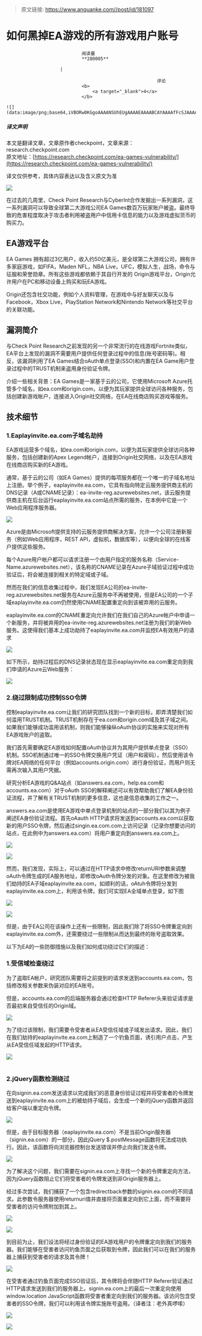 > 原文链接: https://www.anquanke.com//post/id/181097 


# 如何黑掉EA游戏的所有游戏用户账号


                                阅读量   
                                **280005**
                            
                        |
                        
                                                            评论
                                <b>
                                    <a target="_blank">4</a>
                                </b>
                                                                                                                                    ![](data:image/png;base64,iVBORw0KGgoAAAANSUhEUgAAAAEAAAABCAYAAAAfFcSJAAAAAXNSR0IArs4c6QAAAARnQU1BAACxjwv8YQUAAAAJcEhZcwAADsQAAA7EAZUrDhsAAAANSURBVBhXYzh8+PB/AAffA0nNPuCLAAAAAElFTkSuQmCC)
                                                                                            



##### 译文声明

本文是翻译文章，文章原作者checkpoint，文章来源：research.checkpoint.com
                                <br>原文地址：[https://research.checkpoint.com/ea-games-vulnerability/](https://research.checkpoint.com/ea-games-vulnerability/)

译文仅供参考，具体内容表达以及含义原文为准

[![](https://p1.ssl.qhimg.com/t0120812647b3ebc33e.jpg)](https://p1.ssl.qhimg.com/t0120812647b3ebc33e.jpg)



在过去的几周里，Check Point Research与Cyber​​Int合作发掘出一系列漏洞，这一系列漏洞可以导致全球第二大游戏公司EA Games数百万玩家账户被盗。最终导致的危害程度取决于攻击者利用被盗用户中信用卡信息的能力以及游戏虚拟货币的购买力。



## EA游戏平台

EA Games 拥有超过3亿用户，收入约50亿美元，是全球第二大游戏公司，拥有许多家庭游戏，如FIFA，Maden NFL，NBA Live，UFC，模拟人生，战场，命令与征服和荣誉勋章。所有这些游戏都依赖于其自行开发的 Origin游戏平台，Origin允许用户在PC和移动设备上购买和玩EA游戏。

Origin还包含社交功能，例如个人资料管理，在游戏中与好友聊天以及与Facebook，Xbox Live，PlayStation Network和Nintendo Network等社交平台的关联功能。



## 漏洞简介

与Check Point Research之前发现的另一个非常流行的在线游戏Fortnite类似，EA平台上发现的漏洞不需要用户提供任何登录过程中的信息(账号密码等)。相反，该漏洞利用了EA Games结合oAuth单点登录(SSO)和内置在EA Game用户登录过程中的TRUST机制来盗用身份验证令牌。

介绍一些相关背景：EA Games是一家基于云的公司，它使用Microsoft Azure托管多个域名，如ea.com和origin.com，以便为其玩家提供全球访问各种服务，包括创建新游戏帐户，连接进入Origin社交网络，在EA在线商店购买游戏等服务。



## 技术细节

### <a class="reference-link" name="1.Eaplayinvite.ea.com%E5%AD%90%E5%9F%9F%E5%90%8D%E5%8A%AB%E6%8C%81"></a>1.Eaplayinvite.ea.com子域名劫持

EA游戏运营多个域名，如ea.com和origin.com，以便为其玩家提供全球访问各种服务，包括创建新的Apex Legend帐户，连接到Origin社交网络，以及在EA游戏在线商店购买新的EA游戏。

通常，基于云的公司（如EA Games）提供的每项服务都在一个唯一的子域名地址上注册。举个例子，eaplayinvite.ea.com，它具有指向特定云服务提供商主机的DNS记录（A或CNAME记录）：ea-invite-reg.azurewebsites.net，该云服务提供商主机在后台运行eaplayinvite.ea.com站点所需的服务，在本例中它是一个Web应用程序服务器。

[![](https://p2.ssl.qhimg.com/t01830f644d282bd7f9.png)](https://p2.ssl.qhimg.com/t01830f644d282bd7f9.png)

Azure是由Microsoft提供支持的云服务提供商解决方案，允许一个公司注册新服务（例如Web应用程序，REST API，虚拟机，数据库等），以便向全球的在线客户提供这些服务。

每个Azure用户帐户都可以请求注册一个由用户指定的服务名称（Service-Name.azurewebsites.net），该名称的CNAME记录在Azure子域验证过程中成功验证后，将会被连接到相关的特定域或子域。

然而在我们的信息收集过程中，我们发现EA公司的ea-invite-reg.azurewebsites.net服务在Azure云服务中不再被使用，但是EA公司的一个子域eaplayinvite.ea.com仍然使用CNAME配置重定向到该被弃用的云服务。

eaplayinvite.ea.com的CNAME重定向允许我们在我们自己的Azure帐户中申请一个新服务，并将被弃用的ea-invite-reg.azurewebsites.net注册为我们的新Web服务。这使得我们基本上成功劫持了eaplayinvite.ea.com并监控EA有效用户的请求

[![](https://p1.ssl.qhimg.com/t012551b04e3dcaa650.png)](https://p1.ssl.qhimg.com/t012551b04e3dcaa650.png)

如下所示，劫持过程后的DNS记录状态现在显示eaplayinvite.ea.com重定向到我们申请的Azure云Web服务：

[![](https://p1.ssl.qhimg.com/t01b24cf3dd5682b10e.png)](https://p1.ssl.qhimg.com/t01b24cf3dd5682b10e.png)

### <a class="reference-link" name="2.%E7%BB%95%E8%BF%87%E9%99%90%E5%88%B6%E6%88%90%E5%8A%9F%E6%8E%A7%E5%88%B6SSO%E4%BB%A4%E7%89%8C"></a>2.绕过限制成功控制SSO令牌

控制eaplayinvite.ea.com让我们的研究团队找到一个新的目标，即弄清楚我们如何滥用TRUST机制。TRUST机制存在于ea.com和origin.com域及其子域之间。如果我们能够成功滥用该机制，则我们能够操纵oAuth协议的实施来实现对所有EA游戏账户的盗取。

我们首先需要确定EA游戏如何配置oAuth协议并为其用户提供单点登录（SSO）机制。SSO机制通过唯一的SSO令牌交换用户凭证（用户和密码），然后使用该令牌对EA网络的任何平台（例如accounts.origin.com）进行身份验证，而用户则无需再次输入其用户凭据。

研究分析EA游戏的Q&amp;A站点（如answers.ea.com，help.ea.com和accounts.ea.com）对于oAuth SSO的解释阐述可以有效帮助我们了解EA身份验证流程，并了解有关TRUST机制的更多信息，这也是信息收集的工作之一。

answers.ea.com是使用EA游戏中单点登录机制的站点的一部分我们以其为例子阐述EA身份验证流程。首先oAauth HTTP请求将发送到accounts.ea.com以获取新的用户SSO令牌，然后通过singin.ea.com.com上访问记录（记录你想要访问的站点，在此例中为answers.ea.com）将用户重定向到answers.ea.com上。

[![](https://p0.ssl.qhimg.com/t018c6668012225e2c2.png)](https://p0.ssl.qhimg.com/t018c6668012225e2c2.png)

[![](https://p0.ssl.qhimg.com/t01bb610e913eda669d.png)](https://p0.ssl.qhimg.com/t01bb610e913eda669d.png)

然而，我们发现，实际上，可以通过在HTTP请求中修改returnURI参数来调整oAuth令牌生成的EA服务地址，即修改oAuth令牌分发的对象。在这里修改为被我们劫持的EA子域eaplayinvite.ea.com，如顺利的话，oAtuh令牌将分发到eaplayinvite.ea.com上，利用该令牌，我们可实现EA全域单点登录，如下图

[![](https://p0.ssl.qhimg.com/t01fe3eafffea1cf234.png)](https://p0.ssl.qhimg.com/t01fe3eafffea1cf234.png)

[![](https://p0.ssl.qhimg.com/t01fd91d9773839fc90.png)](https://p0.ssl.qhimg.com/t01fd91d9773839fc90.png)

但是，由于EA公司在该操作上还有一些限制，因此我们除了将SSO令牌重定向到eaplayinvite.ea.com外，还需要绕过一些限制从而达到最终的账号盗取效果。

以下为EA的一些防御措施以及我们如何成功绕过它们的描述：

### <a class="reference-link" name="1.%E5%8F%97%E4%BF%A1%E5%9F%9F%E6%A3%80%E6%9F%A5%E7%BB%95%E8%BF%87"></a>1.受信域检查绕过

为了盗取EA帐户，研究团队需要将之前提到的请求发送到accounts.ea.com，包括修改相关参数来伪装对应的EA账号。

但是，accounts.ea.com的后端服务器会通过检查HTTP Referer头来验证请求是否最初来自受信任的Origin域。

[![](https://p1.ssl.qhimg.com/t01af1eaac3cb18c62a.png)](https://p1.ssl.qhimg.com/t01af1eaac3cb18c62a.png)

为了绕过该限制，我们需要令受害者从EA受信任域或子域发出请求。因此，我们在我们劫持的eaplayinvite.ea.com上制造了一个钓鱼页面，诱引用户点击，产生从EA受信任域发起的HTTP请求。

[![](https://p5.ssl.qhimg.com/t01e0731f4b7af751ba.png)](https://p5.ssl.qhimg.com/t01e0731f4b7af751ba.png)

[![](data:image/png;base64,iVBORw0KGgoAAAANSUhEUgAAAAEAAAABCAYAAAAfFcSJAAAAAXNSR0IArs4c6QAAAARnQU1BAACxjwv8YQUAAAAJcEhZcwAADsQAAA7EAZUrDhsAAAANSURBVBhXYzh8+PB/AAffA0nNPuCLAAAAAElFTkSuQmCC)](https://p2.ssl.qhimg.com/t01000f3932cfb744e9.png)

### <a class="reference-link" name="2.jQuery%E5%87%BD%E6%95%B0%E6%A3%80%E6%B5%8B%E7%BB%95%E8%BF%87"></a>2.jQuery函数检测绕过

在向signin.ea.com发送请求以完成我们的恶意身份验证过程并将受害者的令牌发送到eaplayinvite.ea.com上的被劫持子域后，会生成一个新的jQuery函数并返回给客户端以重定向令牌。

[![](https://p3.ssl.qhimg.com/t014a33eff06059cc35.jpg)](https://p3.ssl.qhimg.com/t014a33eff06059cc35.jpg)

但是，由于目标服务器（eaplayinvite.ea.com）不是当前Origin服务器（signin.ea.com）的一部分，因此jQuery $.postMessage函数将无法成功执行。因此，该函数将向浏览器控制台发送错误并停止向我们发送令牌。

[![](https://p0.ssl.qhimg.com/t01c7d9989f5b115101.png)](https://p0.ssl.qhimg.com/t01c7d9989f5b115101.png)

为了解决这个问题，我们需要在signin.ea.com上寻找一个新的令牌重定向方法，因为jQuery函数阻止它们将受害者的令牌发送到非Origin服务器上。

经过多次尝试，我们捕获了一个包含redirectback参数的signin.ea.com的不同请求。此参数令服务器使用returnuri值并直接将页面重定向到它上面，而不需要将受害者的访问令牌附加到其上。

[![](https://p5.ssl.qhimg.com/t019d63a48c9a7f1da3.png)](https://p5.ssl.qhimg.com/t019d63a48c9a7f1da3.png)

[![](https://p2.ssl.qhimg.com/t0164af96b78eb112a2.png)](https://p2.ssl.qhimg.com/t0164af96b78eb112a2.png)

到目前为止，我们设法将经过身份验证的EA游戏用户的令牌重定向到我们的服务器。我们能够在受害者访问钓鱼页面之后获取到令牌，因此我们可以在我们的服务器上捕获到受害者的请求及其令牌！

[![](https://p3.ssl.qhimg.com/t016fc8ecf9ec187aa4.jpg)](https://p3.ssl.qhimg.com/t016fc8ecf9ec187aa4.jpg)

在受害者通过钓鱼页面完成SSO验证后，其令牌将会伴随HTTP Referer验证通过HTTP请求发送到我们的服务器上。signin.ea.com上的最后一次重定向使用window.location JavaScript函数将受害者重定向到我们的服务器。该访问包含受害者的SSO令牌，我们可以利用该令牌实施账号盗用。（译者注：老外真啰嗦）

[![](https://p5.ssl.qhimg.com/t011c4bf5f537fce767.png)](https://p5.ssl.qhimg.com/t011c4bf5f537fce767.png)

[![](https://p4.ssl.qhimg.com/t01e5ce80eaab18a626.png)](https://p4.ssl.qhimg.com/t01e5ce80eaab18a626.png)
